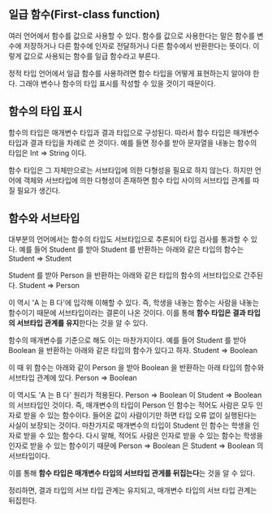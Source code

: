 ## 일급 함수(First-class function)

여러 언어에서 함수를 값으로 사용할 수 있다.
함수를 값으로 사용한다는 말은 함수를 변수에 저장하거나 다른 함수에 인자로 전달하거나 다른 함수에서 반환한다는 뜻이다.
이렇게 값으로 사용되는 함수를 일급 함수라고 부른다.

정적 타입 언어에서 일급 함수를 사용하려면 함수 타입을 어떻게 표현하는지 알아야 한다.
그래야 변수나 함수의 타입 표시를 작성할 수 있을 것이기 때문이다.

## 함수의 타입 표시

함수의 타입은 매개변수 타입과 결과 타입으로 구성된다.
따라서 함수 타입은 매개변수 타입과 결과 타입을 차례로 쓴 것이다.
예를 들면 정수를 받아 문자열을 내놓는 함수의 타입은
Int => String 이다.

함수 타입은 그 자체만으로는 서브타입에 의한 다형성을 필요로 하지 않는다.
하지만 언어에 객체와 서브타입에 의한 다형성이 존재하면 함수 타입 사이의 서브타입 관계를 따질 필요가 생긴다.

## 함수와 서브타입

대부분의 언어에서는 함수의 타입도 서브타입으로 추론되어 타입 검사를 통과할 수 있다.
예를 들어 Student 를 받아 Student 를 반환하는 아래와 같은 타입의 함수는
Student => Student

Student 를 받아 Person 을 반환하는 아래와 같은 타입의 함수의 서브타입으로 간주된다.
Student => Person

이 역시 'A 는 B 다'에 입각해 이해할 수 있다.
즉, 학생을 내놓는 함수는 사람을 내놓는 함수이기 때문에 서브타입이라는 결론이 나온 것이다.
이를 통해 **함수 타입은 결과 타입의 서브타입 관계를 유지**한다는 것을 알 수 있다.

함수의 매개변수를 기준으로 해도 이는 마찬가지이다.
예를 들어 Student 를 받아 Boolean 을 반환하는 아래와 같은 타입의 함수가 있다고 하자.
Student => Boolean

이 때 위 함수는 아래와 같이 Person 을 받아 Boolean 을 반환하는 아래 타입의 함수와 서브타입 관계에 있다.
Person => Boolean

이 역시도 'A 는 B 다' 원리가 적용된다.
Person => Boolean 이 Student => Boolean 의 서브타입인 것이다.
즉, 매개변수의 타입이 Person 인 함수는 적어도 사람은 모두 인자로 받을 수 있는 함수이다.
들어온 값이 사람이기만 하면 타입 오류 없이 실행된다는 사실이 보장되는 것이다.
마찬가지로 매개변수의 타입이 Student 인 함수는 학생을 인자로 받을 수 있는 함수다.
다시 말해, 적어도 사람은 인자로 받을 수 있는 함수는 학생을 인자로 받을 수 있는 함수이기 때문에 Person => Boolean 은 Student => Boolean 의 서브타입이다.

이를 통해 **함수 타입은 매개변수 타입의 서브타입 관게를 뒤집는다**는 것을 알 수 있다.

정리하면, 결과 타입의 서브 타입 관계는 유지되고, 매개변수 타입의 서브 타입 관계는 뒤집힌다.